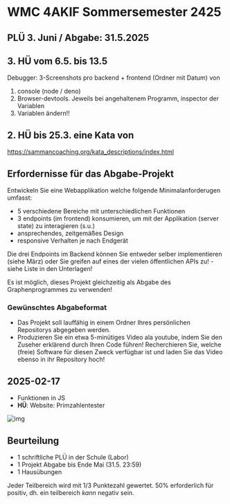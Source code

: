 # WMC 4AKIF Sommersemester 2425

## PLÜ 3. Juni / Abgabe: 31.5.2025

## 3. HÜ vom 6.5. bis 13.5

Debugger: 3-Screenshots pro backend + frontend (Ordner mit Datum) von

1) console (node / deno)
2) Browser-devtools. Jeweils bei angehaltenem Programm, inspector der Variablen
3) Variablen ändern!!

## 2. HÜ bis 25.3. eine Kata von

<https://sammancoaching.org/kata_descriptions/index.html>

## Erfordernisse für das Abgabe-Projekt

Entwickeln Sie eine Webapplikation welche folgende Minimalanforderugen umfasst:

- 5 verschiedene Bereiche mit unterschiedlichen Funktionen
- 3 endpoints (im frontend) konsumieren, um mit der Applikation (server state)
zu interagieren (s.u.)
- ansprechendes, zeitgemäßes Design
- responsive Verhalten je nach Endgerät

Die drei Endpoints im Backend können Sie entweder selber implementieren (siehe März)
oder Sie greifen auf eines der vielen öffentlichen APIs zu! - siehe Liste in den
Unterlagen!

Es ist möglich, dieses Projekt gleichzeitig als Abgabe des Graphenprogrammes zu verwenden!

### Gewünschtes Abgabeformat

- Das Projekt soll lauffähig in einem Ordner Ihres persönlichen Repositorys
abgegeben werden.
- Produzieren Sie ein etwa 5-minütiges Video ala youtube, indem Sie den Zuseher
erklärend durch Ihren Code führen! Recherchieren Sie, welche (freie) Software
für diesen Zweck verfügbar ist und laden Sie das Video ebenso in ihr Repository hoch!

## 2025-02-17

- Funktionen in JS
- **HÜ**: Website: Primzahlentester

![img](img/primseite.jpg)

## Beurteilung

- 1 schriftliche PLÜ in der Schule (Labor)
- 1 Projekt Abgabe bis Ende Mai (31.5. 23:59)
- 1 Hausübungen

Jeder Teilbereich wird mit 1/3 Punktezahl gewertet.
50% erforderlich für positiv, dh. ein teilbereich *kann*
negativ sein.
